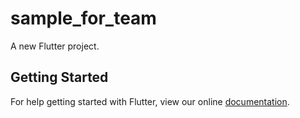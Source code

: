 # sample_for_team

A new Flutter project.

## Getting Started

For help getting started with Flutter, view our online
[documentation](https://flutter.io/).
